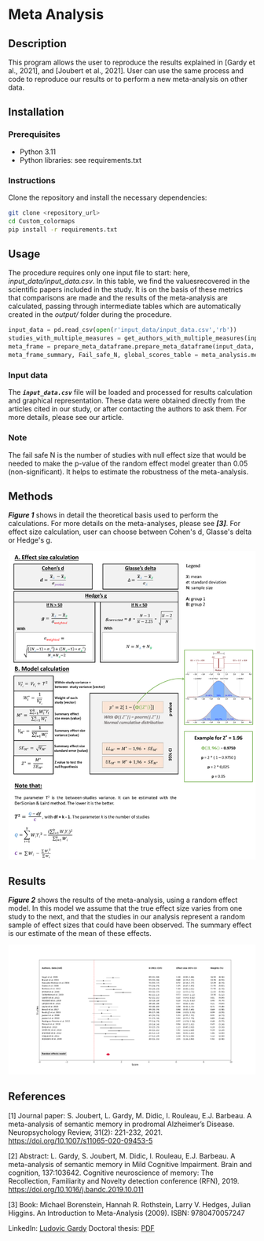 # Meta Analysis

## Description
This program allows the user to reproduce the results explained in [Gardy et al., 2021], and [Joubert et al., 2021]. User can use the same process and code to reproduce our results or to perform a new meta-analysis on other data.

## Installation

### Prerequisites

- Python 3.11
- Python libraries: see requirements.txt

### Instructions

Clone the repository and install the necessary dependencies:

```bash
git clone <repository_url>
cd Custom_colormaps
pip install -r requirements.txt
```

## Usage
The procedure requires only one input file to start: here, *input_data/input_data.csv*. In this table, we find the values ​​recovered in the scientific papers included in the study. It is on the basis of these metrics that comparisons are made and the results of the meta-analysis are calculated, passing through intermediate tables which are automatically created in the *output/* folder during the procedure.

```python
input_data = pd.read_csv(open(r'input_data/input_data.csv','rb'))
studies_with_multiple_measures = get_authors_with_multiple_measures(input_data)
meta_frame = prepare_meta_dataframe.prepare_meta_dataframe(input_data, studies_with_multiple_measures)
meta_frame_summary, Fail_safe_N, global_scores_table = meta_analysis.meta_analysis(meta_frame)
```

### Input data
The _**`input_data.csv`**_ file will be loaded and processed for results calculation and graphical representation. These data were obtained directly from the articles cited in our study, or after contacting the authors to ask them. For more details, please see our article.

### Note
The fail safe N is the number of studies with null effect size that would be needed to make the p-value of the random effect model greater than 0.05 (non-significant). It helps to estimate the robustness of the meta-analysis.

## Methods
_**Figure 1**_ shows in detail the theoretical basis used to perform the calculations. For more details on the meta-analyses, please see _**[3]**_. For effect size calculation, user can choose between Cohen's d, Glasse's delta or Hedge's g.

![](images/image1.png)

## Results
_**Figure 2**_ shows the results of the meta-analysis, using a random effect model. In this model we assume that the true effect size varies from one study to the next, and that the studies in our analysis represent a random sample of effect sizes that could have been observed. The summary effect is our estimate of the mean of these effects.

![](images/image2.png)

## References
[1] Journal paper: S. Joubert, L. Gardy, M. Didic, I. Rouleau, E.J. Barbeau. A meta-analysis of semantic memory in prodromal Alzheimer’s Disease. Neuropsychology Review, 31(2): 221-232, 2021. https://doi.org/10.1007/s11065-020-09453-5

[2] Abstract: L. Gardy, S. Joubert, M. Didic, I. Rouleau, E.J. Barbeau. A meta-analysis of semantic memory in Mild Cognitive Impairment. Brain and cognition, 137:103642. Cognitive neuroscience of memory: The Recollection, Familiarity and Novelty detection conference (RFN), 2019. https://doi.org/10.1016/j.bandc.2019.10.011

[3] Book: Michael Borenstein, Hannah R. Rothstein, Larry V. Hedges, Julian Higgins. An Introduction to Meta-Analysis (2009). ISBN: 9780470057247

LinkedIn: [Ludovic Gardy](https://www.linkedin.com/in/ludovic-gardy/)
Doctoral thesis: [PDF](http://thesesups.ups-tlse.fr/5164/1/2021TOU30190.pdf)